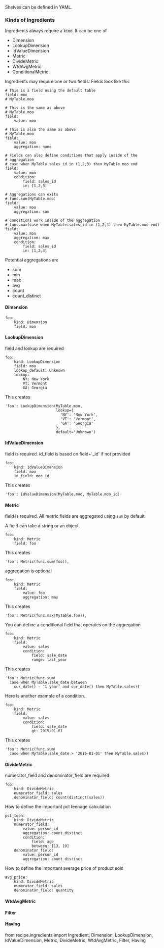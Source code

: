 Shelves can be defined in YAML.



### Kinds of Ingredients

Ingredients always require a `kind`. It can be one of

- Dimension
- LookupDimension
- IdValueDimension
- Metric
- DivideMetric
- WtdAvgMetric
- ConditionalMetric

Ingredients may require one or two fields. Fields look like this

    # This is a field using the default table
    field: moo
    # MyTable.moo

    # This is the same as above
    # MyTable.moo
    field:
        value: moo

    # This is also the same as above
    # MyTable.moo
    field:
        value: moo
        aggregation: none

    # Fields can also define conditions that apply inside of the
    # aggregation
    # case when MyTable.sales_id in (1,2,3) then MyTable.moo end
    field:
        value: moo
        condition:
            field: sales_id
            in: [1,2,3]

    # Aggregations can exits
    # func.sum(MyTable.moo)
    field:
        value: moo
        aggregation: sum

    # Conditions work inside of the aggregation
    # func.max(case when MyTable.sales_id in (1,2,3) then MyTable.moo end)
    field:
        value: moo
        aggregation: max
        condition:
            field: sales_id
            in: [1,2,3]

Potential aggregations are

- sum
- min
- max
- avg
- count
- count_distinct

#### Dimension

    foo:
        kind: Dimension
        field: moo

#### LookupDimension

field and lookup are required

    foo:
        kind: LookupDimension
        field: moo
        lookup_default: Unknown
        lookup:
            NY: New York
            VT: Vermont
            GA: Georgia

This creates

    'foo': LookupDimension(MyTable.moo,
                           lookup={
                             'NY': 'New York',
                             'VT': 'Vermont',
                             'GA': 'Georgia'
                           },
                           default='Unknown')

#### IdValueDimension

field is required.
id_field is based on field+'_id' if not provided

    foo:
        kind: IdValueDimension
        field: moo
        id_field: moo_id

This creates

    'foo': IdValueDimension(MyTable.moo, MyTable.moo_id)

#### Metric

field is required. All metric fields are aggregated using `sum` by default


A field can take a string or an object.

    foo:
        kind: Metric
        field: foo

This creates

    'foo': Metric(func.sum(foo)),


aggregation is optional

    foo:
        kind: Metric
        field:
            value: foo
            aggregation: max

This creates

    'foo': Metric(func.max(MyTable.foo)),

You can define a conditional field that operates on the aggregation

    foo:
        kind: Metric
        field:
            value: sales
            condition:
                field: sale_date
                range: last_year

This creates

    'foo': Metric(func.sum(
      case when MyTable.sale_date between
        cur_date() - '1 year' and cur_date() then MyTable.sales))


Here is another example of a condition.

    foo:
        kind: Metric
        field:
            value: sales
            condition:
                field: sale_date
                gt: 2015-01-01

This creates

    'foo': Metric(func.sum(
      case when MyTable.sale_date > '2015-01-01' then MyTable.sales))

#### DivideMetric

numerator_field and denominator_field are required.

    foo:
        kind: DivideMetric
        numerator_field: sales
        denominator_field: count(distinct(sales))

How to define the important pct teenage calculation

    pct_teen:
        kind: DivideMetric
        numerator_field:
            value: person_id
            aggregation: count_distinct
            condition:
                field: age
                between: [13, 19]
        denominator_field:
            value: person_id
            aggregation: count_distinct

How to define the important average price of product sold

    avg_price:
        kind: DivideMetric
        numerator_field: sales
        denominator_field: quantity




#### WtdAvgMetric

#### Filter

#### Having
from recipe.ingredients import Ingredient, Dimension, LookupDimension, \
    IdValueDimension, Metric, DivideMetric, WtdAvgMetric,
    Filter, Having
